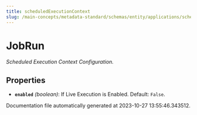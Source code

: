 ```yaml
---
title: scheduledExecutionContext
slug: /main-concepts/metadata-standard/schemas/entity/applications/scheduledexecutioncontext
---
```


# JobRun

*Scheduled Execution Context Configuration.*

## Properties

- **`enabled`** *(boolean)*: If Live Execution is Enabled. Default: `False`.


Documentation file automatically generated at 2023-10-27 13:55:46.343512.
